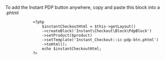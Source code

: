 To add the Instant PDP button anywhere, copy and paste this block into a .phtml

                <?php
                    $instantCheckoutHtml = $this->getLayout()
                    ->createBlock('Instant\Checkout\Block\PdpBlock')
                    ->setProduct($product)
                    ->setTemplate('Instant_Checkout::ic-pdp-btn.phtml')
                    ->toHtml();
                    echo $instantCheckoutHtml;
                ?>
